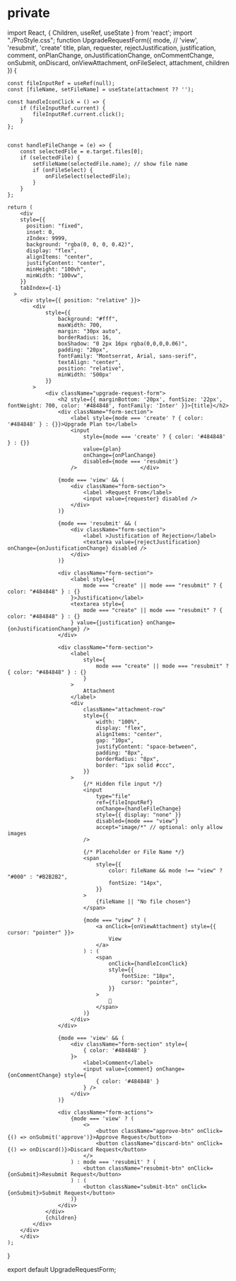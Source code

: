 # private

import React, { Children, useRef, useState } from 'react';
import "./ProStyle.css";
function UpgradeRequestForm({
    mode, // 'view', 'resubmit', 'create'
    title,
    plan,
    requester,
    rejectJustification,
    justification,
    comment,
    onPlanChange,
    onJustificationChange,
    onCommentChange,
    onSubmit,
    onDiscard,
    onViewAttachment,
    onFileSelect,
    attachment,
    children
}) {


    const fileInputRef = useRef(null);
    const [fileName, setFileName] = useState(attachment ?? '');

    const handleIconClick = () => {
        if (fileInputRef.current) {
            fileInputRef.current.click();
        }
    };


    const handleFileChange = (e) => {
        const selectedFile = e.target.files[0];
        if (selectedFile) {
            setFileName(selectedFile.name); // show file name
            if (onFileSelect) {
                onFileSelect(selectedFile);
            }
        }
    };

    return (
        <div
        style={{
          position: "fixed",
          inset: 0,
          zIndex: 9999,
          background: "rgba(0, 0, 0, 0.42)",
          display: "flex",
          alignItems: "center",
          justifyContent: "center",
          minHeight: "100vh",
          minWidth: "100vw",
        }}
        tabIndex={-1}
      >
        <div style={{ position: "relative" }}>
            <div
                style={{
                    background: "#fff",
                    maxWidth: 700,
                    margin: "30px auto",
                    borderRadius: 16,
                    boxShadow: "0 2px 16px rgba(0,0,0,0.06)",
                    padding: "20px",
                    fontFamily: "Montserrat, Arial, sans-serif",
                    textAlign: "center",
                    position: "relative",
                    minWidth: '500px'
                }}
            >
                <div className="upgrade-request-form">
                    <h2 style={{ marginBottom: '20px', fontSize: '22px', fontWeight: 700, color: '#484848', fontFamily: 'Inter' }}>{title}</h2>
                    <div className="form-section">
                        <label style={mode === 'create' ? { color: '#484848' } : {}}>Upgrade Plan to</label>
                        <input
                            style={mode === 'create' ? { color: '#484848' } : {}}
                            value={plan}
                            onChange={onPlanChange}
                            disabled={mode === 'resubmit'}
                        />                    </div>

                    {mode === 'view' && (
                        <div className="form-section">
                            <label >Request From</label>
                            <input value={requester} disabled />
                        </div>
                    )}

                    {mode === 'resubmit' && (
                        <div className="form-section">
                            <label >Justification of Rejection</label>
                            <textarea value={rejectJustification} onChange={onJustificationChange} disabled />
                        </div>
                    )}

                    <div className="form-section">
                        <label style={
                            mode === "create" || mode === "resubmit" ? { color: "#484848" } : {}
                        }>Justification</label>
                        <textarea style={
                            mode === "create" || mode === "resubmit" ? { color: "#484848" } : {}
                        } value={justification} onChange={onJustificationChange} />
                    </div>

                    <div className="form-section">
                        <label
                            style={
                                mode === "create" || mode === "resubmit" ? { color: "#484848" } : {}
                            }
                        >
                            Attachment
                        </label>
                        <div
                            className="attachment-row"
                            style={{
                                width: "100%",
                                display: "flex",
                                alignItems: "center",
                                gap: "10px",
                                justifyContent: "space-between",
                                padding: "8px",
                                borderRadius: "8px",
                                border: "1px solid #ccc",
                            }}
                        >
                            {/* Hidden file input */}
                            <input
                                type="file"
                                ref={fileInputRef}
                                onChange={handleFileChange}
                                style={{ display: "none" }}
                                disabled={mode === "view"}
                                accept="image/*" // optional: only allow images
                            />

                            {/* Placeholder or File Name */}
                            <span
                                style={{
                                    color: fileName && mode !== "view" ? "#000" : "#B2B2B2",
                                    fontSize: "14px",
                                }}
                            >
                                {fileName || "No file chosen"}
                            </span>

                            {mode === "view" ? (
                                <a onClick={onViewAttachment} style={{ cursor: "pointer" }}>
                                    View
                                </a>
                            ) : (
                                <span
                                    onClick={handleIconClick}
                                    style={{
                                        fontSize: "18px",
                                        cursor: "pointer",
                                    }}
                                >
                                    📎
                                </span>
                            )}
                        </div>
                    </div>

                    {mode === 'view' && (
                        <div className="form-section" style={
                            { color: '#484848' }
                        }>
                            <label>Comment</label>
                            <input value={comment} onChange={onCommentChange} style={
                                { color: '#484848' }
                            } />
                        </div>
                    )}

                    <div className="form-actions">
                        {mode === 'view' ? (
                            <>
                                <button className="approve-btn" onClick={() => onSubmit('approve')}>Approve Request</button>
                                <button className="discard-btn" onClick={() => onDiscard()}>Discard Request</button>
                            </>
                        ) : mode === 'resubmit' ? (
                            <button className="resubmit-btn" onClick={onSubmit}>Resubmit Request</button>
                        ) : (
                            <button className="submit-btn" onClick={onSubmit}>Submit Request</button>
                        )}
                    </div>
                </div>
                {children}
            </div>
        </div>
        </div>
    );
}

export default UpgradeRequestForm;
